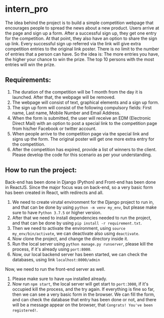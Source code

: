 # intern_pro
The idea behind the project is to build a simple competition webpage that encourages people to spread the news about a new product. Users arrive at the page and sign up a form. After a successful sign up, they get one entry for the competition. At that point, they also have an option to share the sign up link. Every successful sign up referred via the link will give extra competition entries to the original link poster. There is no limit to the number of entries that a person can have. So the idea is: The more entries you have, the higher your chance to win the prize. The top 10 persons with the most entries will win the prize.   

## Requirements: 
1. The duration of the competition will be 1 month from the day it is launched. After that, the webpage will be removed. 
3. The webpage will consist of text, graphical elements and a sign up form. 
4. The sign up form will consist of the following compulsory fields: First name, Last name, Mobile Number and Email Address. 
5. When the form is submitted, the user will receive an EDM (Electronic Direct Mail) with an option to post a special link to the competition page from his/her Facebook or twitter account. 
6. When people arrive to the competition page via the special link and signs up the form. The original poster will get one more extra entry for the competition. 
7. After the competition has expired, provide a list of winners to the client. Please develop the code for this scenario as per your understanding.


## How to run the project:
   Back-end has been done in Django (Python) and Front-end has been done in ReactJS. Since the major focus was on back-end, so a very basic form has been created in React, with redirects and all.
   
   1. We need to create virutal environment for the Django project to run in, and that can be done by using `python -m venv my_env`, but please make sure to have `Python 3.7.5` or higher version.
   2. After that we need to install dependencies needed to run the project, and that can be done by using `pip install -r requirement.txt`.
   3. Then we need to activate the environment, using `source my_env/bin/activate`, we can deactivate also using `deactivate`.
   4. Now clone the project, and change the directory inside it.
   5. Run the local server using `python manage.py runserver`, please kill the process, if it's already using `port:8000`.
   6. Now, our local backend server has been started, we can check the databases, using link `localhost:8000/admin`
   
Now, we need to run the front-end server as well.

  1. Please make sure to have `npm` installed already.
  2. Now run `npm start`, the local server will get start to `port:3000`, if it's occupied kill the process, and the try again.
  If everything is fine so far, then we can see a very basic form in the browser. We can fill the form, and can check the database that entry has been done or not, and there will be a message appear on the browser, that `Congrats! You've been registered!`.
